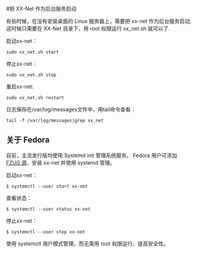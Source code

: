 #把 XX-Net 作为后台服务启动

有些时候，在没有安装桌面的 Linux 服务器上，需要把 xx-net 作为后台服务启动,
这时候只需要在 XX-Net 目录下，用 root 权限运行 xx_net.sh 就可以了.

启动xx-net：

    sudo xx_net.sh start

  
停止xx-net：

    sudo xx_net.sh stop

  
重启xx-net:

    sudo xx_net.sh restart

  
日志保存在/var/log/messages文件中，用tail命令查看：

    tail -f /var/log/messages|grep xx_net

## 关于 Fedora

目前，主流发行版均使用 Systemd init 管理系统服务。 Fedora 用户可添加 [FZUG 源](https://github.com/FZUG/repo/wiki/%E6%B7%BB%E5%8A%A0-FZUG-%E6%BA%90)，安装 xx-net 并使用 systemd 管理。

启动xx-net：

    $ systemctl --user start xx-net

查看状态：

    $ systemctl --user status xx-net

停止xx-net：

    $ systemctl --user stop xx-net

使用 systemctl 用户模式管理，而无需用 root 权限运行，提高安全性。